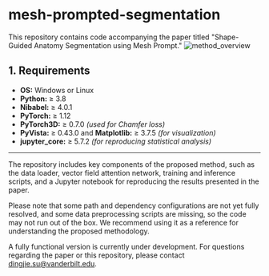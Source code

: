 # mesh-prompted-segmentation

This repository contains code accompanying the paper titled "Shape-Guided Anatomy Segmentation using Mesh Prompt."
![method_overview](https://github.com/user-attachments/assets/0f39272a-9a33-43b1-a3aa-9d61ad7268ad)

## 1. Requirements

- **OS:** Windows or Linux  
- **Python:** ≥ 3.8
- **Nibabel:** ≥ 4.0.1
- **PyTorch:** ≥ 1.12  
- **PyTorch3D:** ≥ 0.7.0 *(used for Chamfer loss)*  
- **PyVista:** ≥ 0.43.0 and **Matplotlib:** ≥ 3.7.5 *(for visualization)*  
- **jupyter_core:** ≥ 5.7.2 *(for reproducing statistical analysis)*

---

The repository includes key components of the proposed method, such as the data loader, vector field attention network, training and inference scripts, and a Jupyter notebook for reproducing the results presented in the paper.

Please note that some path and dependency configurations are not yet fully resolved, and some data preprocessing scripts are missing, so the code may not run out of the box. We recommend using it as a reference for understanding the proposed methodology.

A fully functional version is currently under development. For questions regarding the paper or this repository, please contact dingjie.su@vanderbilt.edu.

